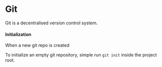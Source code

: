 # Git

Git is a decentralised version control system.

#### Initialization

When a new git repo is created

To initialize an empty git repository, simple run `git init` inside the project root.




